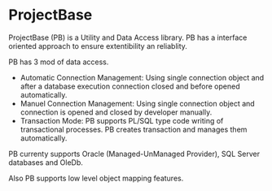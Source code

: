 # ProjectBase

ProjectBase (PB) is a Utility and Data Access library. PB has a interface oriented approach to ensure extentibility an reliablity. 

PB has 3 mod of data access. 

* Automatic Connection Management: Using single connection object and after a database execution connection closed and before opened automatically.
* Manuel Connection Management: Using single connection object and connection is opened and closed by developer manually.
* Transaction Mode: PB supports PL/SQL type code writing of transactional processes. PB creates transaction and manages them automatically.

PB currenty supports Oracle (Managed-UnManaged Provider), SQL Server databases and OleDb. 

Also PB supports low level object mapping features.


